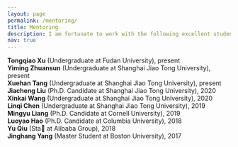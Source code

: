 ```yaml
---
layout: page
permalink: /mentoring/
title: Mentoring
description: I am fortunate to work with the following excellent students.
nav: true
---
```


**Tongqiao Xu** (Undergraduate at Fudan  University), present  
**Yiming Zhuansun** (Undergraduate at Shanghai Jiao Tong University), present  
**Xuehan Tang** (Undergraduate at Shanghai Jiao Tong University), present  
**Jiacheng Liu** (Ph.D. Candidate at Shanghai Jiao Tong University), 2020  
**Xinkai Wang** (Undergraduate at Shanghai Jiao Tong University), 2020  
**Linqi Chen** (Undergraduate at Shanghai Jiao Tong University), 2019  
**Mingyu Liang** (Ph.D. Candidate at Cornell University), 2019  
**Luoyao Hao** (Ph.D. Candidate at Columbia University), 2018  
**Yu Qiu** (Sta at Alibaba Group), 2018  
**Jinghang Yang** (Master Student at Boston University), 2017  
